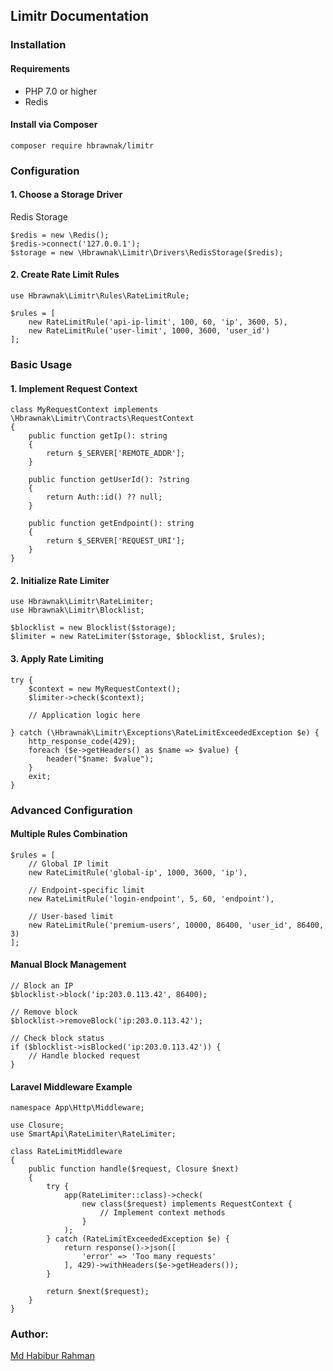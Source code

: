 ## Limitr Documentation

### Installation

#### Requirements
* PHP 7.0 or higher
* Redis

#### Install via Composer
```
composer require hbrawnak/limitr
```

### Configuration

#### 1. Choose a Storage Driver

Redis Storage
```
$redis = new \Redis();
$redis->connect('127.0.0.1');
$storage = new \Hbrawnak\Limitr\Drivers\RedisStorage($redis);
```

#### 2. Create Rate Limit Rules
```
use Hbrawnak\Limitr\Rules\RateLimitRule;

$rules = [
    new RateLimitRule('api-ip-limit', 100, 60, 'ip', 3600, 5),
    new RateLimitRule('user-limit', 1000, 3600, 'user_id')
];
```

### Basic Usage

#### 1. Implement Request Context
```
class MyRequestContext implements \Hbrawnak\Limitr\Contracts\RequestContext
{
    public function getIp(): string
    {
        return $_SERVER['REMOTE_ADDR'];
    }

    public function getUserId(): ?string
    {
        return Auth::id() ?? null;
    }

    public function getEndpoint(): string
    {
        return $_SERVER['REQUEST_URI'];
    }
}
```

#### 2. Initialize Rate Limiter

```
use Hbrawnak\Limitr\RateLimiter;
use Hbrawnak\Limitr\Blocklist;

$blocklist = new Blocklist($storage);
$limiter = new RateLimiter($storage, $blocklist, $rules);
```

#### 3. Apply Rate Limiting
```
try {
    $context = new MyRequestContext();
    $limiter->check($context);
    
    // Application logic here
    
} catch (\Hbrawnak\Limitr\Exceptions\RateLimitExceededException $e) {
    http_response_code(429);
    foreach ($e->getHeaders() as $name => $value) {
        header("$name: $value");
    }
    exit;
}
```

### Advanced Configuration

#### Multiple Rules Combination

```
$rules = [
    // Global IP limit
    new RateLimitRule('global-ip', 1000, 3600, 'ip'),
    
    // Endpoint-specific limit
    new RateLimitRule('login-endpoint', 5, 60, 'endpoint'),
    
    // User-based limit
    new RateLimitRule('premium-users', 10000, 86400, 'user_id', 86400, 3)
];
```

#### Manual Block Management
```
// Block an IP
$blocklist->block('ip:203.0.113.42', 86400);

// Remove block
$blocklist->removeBlock('ip:203.0.113.42');

// Check block status
if ($blocklist->isBlocked('ip:203.0.113.42')) {
    // Handle blocked request
}
```


#### Laravel Middleware Example

```
namespace App\Http\Middleware;

use Closure;
use SmartApi\RateLimiter\RateLimiter;

class RateLimitMiddleware
{
    public function handle($request, Closure $next)
    {
        try {
            app(RateLimiter::class)->check(
                new class($request) implements RequestContext {
                    // Implement context methods
                }
            );
        } catch (RateLimitExceededException $e) {
            return response()->json([
                'error' => 'Too many requests'
            ], 429)->withHeaders($e->getHeaders());
        }

        return $next($request);
    }
}
```

### Author:
[Md Habibur Rahman](https://habib.im)

